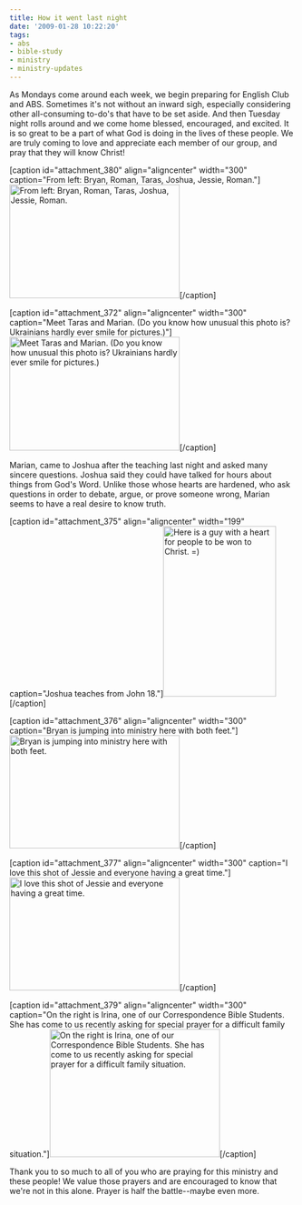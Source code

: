 ```yaml
---
title: How it went last night
date: '2009-01-28 10:22:20'
tags:
- abs
- bible-study
- ministry
- ministry-updates
---
```


<p style="text-align: left;">As Mondays come around each week, we begin preparing for English Club and ABS. Sometimes it's not without an inward sigh, especially considering other all-consuming to-do's that have to be set aside. And then Tuesday night rolls around and we come home blessed, encouraged, and excited. It is so great to be a part of what God is doing in the lives of these people. We are truly coming to love and appreciate each member of our group, and pray that they will know Christ!</p>


[caption id="attachment_380" align="aligncenter" width="300" caption="From left: Bryan, Roman, Taras, Joshua, Jessie, Roman."]<a href="https://s3.amazonaws.com/content.ofreport.com/2009/01/cimg3479.jpg"><img class="size-medium wp-image-380" title="Click to enlarge" src="https://s3.amazonaws.com/content.ofreport.com/2009/01/cimg3479-300x200.jpg" alt="From left: Bryan, Roman, Taras, Joshua, Jessie, Roman." width="300" height="200" /></a>[/caption]

[caption id="attachment_372" align="aligncenter" width="300" caption="Meet Taras and Marian. (Do you know how unusual this photo is? Ukrainians hardly ever smile for pictures.)"]<a href="https://s3.amazonaws.com/content.ofreport.com/2009/01/cimg3461.jpg"><img class="size-medium wp-image-372" title="Click to enlarge" src="https://s3.amazonaws.com/content.ofreport.com/2009/01/cimg3461-300x200.jpg" alt="Meet Taras and Marian. (Do you know how unusual this photo is? Ukrainians hardly ever smile for pictures.)" width="300" height="200" /></a>[/caption]

<!--more-->Marian, came to Joshua after the teaching last night and asked many sincere questions. Joshua said they could have talked for hours about things from God's Word. Unlike those whose hearts are hardened, who ask questions in order to debate, argue, or prove someone wrong, Marian seems to have a real desire to know truth.

[caption id="attachment_375" align="aligncenter" width="199" caption="Joshua teaches from John 18."]<a href="https://s3.amazonaws.com/content.ofreport.com/2009/01/cimg3470.jpg"><img class="size-medium wp-image-375" title="cimg3470" src="https://s3.amazonaws.com/content.ofreport.com/2009/01/cimg3470-199x300.jpg" alt="Here is a guy with a heart for people to be won to Christ. =)" width="199" height="300" /></a>[/caption]

[caption id="attachment_376" align="aligncenter" width="300" caption="Bryan is jumping into ministry here with both feet."]<a href="https://s3.amazonaws.com/content.ofreport.com/2009/01/cimg3462.jpg"><img class="size-medium wp-image-376" title="cimg3462" src="https://s3.amazonaws.com/content.ofreport.com/2009/01/cimg3462-300x199.jpg" alt="Bryan is jumping into ministry here with both feet." width="300" height="199" /></a>[/caption]

[caption id="attachment_377" align="aligncenter" width="300" caption="I love this shot of Jessie and everyone having a great time."]<a href="https://s3.amazonaws.com/content.ofreport.com/2009/01/cimg3473.jpg"><img class="size-medium wp-image-377" title="cimg3473" src="https://s3.amazonaws.com/content.ofreport.com/2009/01/cimg3473-300x199.jpg" alt="I love this shot of Jessie and everyone having a great time." width="300" height="199" /></a>[/caption]

[caption id="attachment_379" align="aligncenter" width="300" caption="On the right is Irina, one of our Correspondence Bible Students. She has come to us recently asking for special prayer for a difficult family situation."]<a href="https://s3.amazonaws.com/content.ofreport.com/2009/01/cimg3480-1.jpg"><img class="size-medium wp-image-379" title="cimg3480-1" src="https://s3.amazonaws.com/content.ofreport.com/2009/01/cimg3480-1-300x225.jpg" alt="On the right is Irina, one of our Correspondence Bible Students. She has come to us recently asking for special prayer for a difficult family situation." width="300" height="225" /></a>[/caption]

Thank you to so much to all of you who are praying for this ministry and these people! We value those prayers and are encouraged to know that we're not in this alone. Prayer is half the battle--maybe even more.
